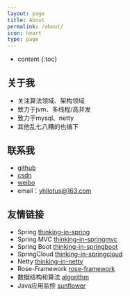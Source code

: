 ```yaml
---
layout: page
title: About
permalink: /about/
icon: heart
type: page
---
```


* content
{:toc}

## 关于我
* 关注算法领域、架构领域
* 致力于jvm、多线程/高并发
* 致力于mysql、netty
* 其他乱七八糟的也搞下

## 联系我
* [github](https://github.com/yihonglei)
* [csdn](https://blog.csdn.net/yhl_jxy)
* [weibo](https://weibo.com/u/6760221856)
* email：yhllotus@163.com

## 友情链接
* Spring [thinking-in-spring](https://github.com/yihonglei/thinking-in-spring)
* Spring MVC [thinking-in-springmvc](https://github.com/yihonglei/thinking-in-springmvc)
* Spring Boot [thinking-in-springboot](https://github.com/yihonglei/thinking-in-springboot)
* SpringCloud [thinking-in-springcloud](https://github.com/yihonglei/thinking-in-springcloud)
* Netty [thinking-in-netty](https://github.com/yihonglei/thinking-in-netty)
* Rose-Framework [rose-framework](https://github.com/yihonglei/rose-framework)
* 数据结构和算法 [algorithm](https://github.com/yihonglei/algorithm)
* Java应用监控 [sunflower](https://github.com/jchry/sunflower)